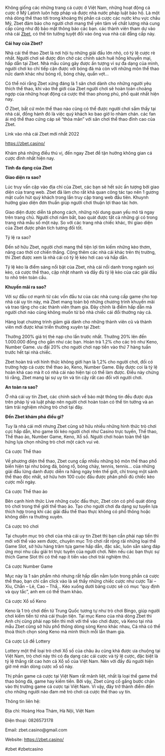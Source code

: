 Không giống các những trang cá cược ở Việt Nam, những hoạt động cá cược ở Mỹ Latinh luôn hợp pháp và được nhà nước pháp luật bảo hộ. Là một nhà dòng thể thao tới trong khoảng thị phần cá cược các nước khu vực châu Mỹ, Zbet đảm bảo cho người chơi mang thể yên tâm về chất lượng nhà cung cấp cũng như độ bảo mật thông báo các bạn. các thành viên tham dự vào nhà cái <a href="https://zbet.casino/">Zbet</a>, có thể tin tưởng tuyệt đối vào ông vua nhà cái đẳng cấp này.

<b>Cái hay của Zbet?</b>

Nhà cái thể thao Zbet là nơi hội tụ những giải đấu lớn nhỏ, có tỷ lệ cược rẻ nhất. Người chơi sẽ được đón chờ các chính sách huê hồng khuyến mại, hấp dẫn tại Zbet. Nhà mẫu cũng gây được ấn tượng vì sự đa dạng của mình, người chơi ko chỉ tiếp cận được với bóng đá mà còn với những môn thể thao nức danh khác như bóng rổ, bóng chày, quần vợt…

Có thể nói rằng Zbet xứng đáng là 1 sân chơi dành cho những người yêu thích thể thao, khi vào thế giới của Zbet người chơi sẽ hoàn toàn choáng ngợp của những hoạt động cá cược thể thao phong phú, phổ quát nhất hiện nay.

Ở Zbet, bất cứ môn thể thao nào cũng có thể được người chơi sắm thấy tại nhà cái, đồng hành đó là việc quý khách ko bao giờ lo nhàm chán. các fan ái mộ thể thao cứng cáp sẽ “thỏa mãn” với sân chơi thể thao đỉnh cao của Zbet.

Link vào nhà cái Zbet mới nhất 2022

https://zbet.casino/

Khám phá những điều thú vị, đến ngay Zbet để tận hưởng không gian cá cược đỉnh nhất hiện nay.

<b>Tính đa dạng của Zbet</b>

<b>Giao diện ra sao?</b>

Lúc truy vấn cập vào địa chỉ của Zbet, các bạn sẽ hết sức ấn tượng bởi giao diện của trang web. Zbet đã làm cho rất khả quan công tác tạo nên 1 gương mặt cuốn hút quý khách trong lần truy cập trang web đầu tiên. Khuynh hướng giao diện đơn thuần giúp người chơi thuận lợi thao tác hơn.

Giao diện được diễn tả phong cách, những nội dung quan yếu mô tả ngay trên trang chủ. Người chơi nắm bắt, bao quát được tất cả những gì có trong trang nhà mẫu số một này. So với các trang nhà chiếc khác, thì giao diện của Zbet được phân tích tương đối tốt.

Tỷ lệ ra sao?

Đến sở hữu Zbet, người chơi mang thể tiện lợi tìm kiếm những kèo thơm, nâng cao thời cơ chiến thắng. Cộng thêm các nhà cái khác trên thị trường, thì Zbet được xem là nhà cái có tỷ lệ kèo hơi cao và hấp dẫn.

Tỷ lệ kèo là điểm sáng nổi bật của Zbet, nhà cái nổi danh trong ngành soi kèo, cá cược thể thao, cập nhật nhanh và đầy đủ tỷ lệ kèo của các giải đấu to nhỏ trên toàn cầu.

<b>Khuyến mãi ra sao?</b>

Với sự đầu cơ mạnh từ các vốn đầu tư của các nhà cung cấp game cho top nhà cái uy tín này, mà Zbet mang toàn bộ những chương trình khuyến mãi và trao tặng cho các thành viên tham gia. Đây chính là điểm hấp dẫn mà người chơi nào cũng không muốn từ bỏ nhà chiếc cái đổi thưởng này cả.

Hàng loạt chương trình giảm giá dành cho những thành viên cũ và thành viên mới được khai triển thường xuyên tại Zbet:

Thưởng 200% giá trị thẻ nạp cho lần trước nhất.
Thưởng 20% lên đến 1.000.000 đồng cho gần như các bạn.
Hoàn trả 1.2% cho các trò như Keno, Number Game.
ưu đãi 20% cho người chơi nạp tiền vào thứ 7 hàng tuần trước hết tại nhà chiếc.

Zbet hoàn trả với hình thức không giới hạn là 1,2% cho người chơi, đối có trường hợp cá cược thể thao ảo, Keno, Number Game. Đây được coi là tỷ lệ hoàn khá cao mà ít có nhà cái nào hiện tại có thể làm được. Điều này chứng tỏ rằng, Zbet mang lại sự uy tín và tin cậy rất cao đối với người chơi.

<b>An toàn ra sao?</b>

Ở nhà cái uy tín Zbet, các chính sách về bảo mật thông tin đều được dựa trên pháp lý và luật pháp nên người chơi hoàn toàn có thể tin tưởng và an tâm trải nghiệm những trò chơi tại đây.

<b>Đến Zbet khám phá điều gì?</b>

Tuy là nhà cái mới nhưng Zbet cũng sở hữu nhiều những hình thức trò chơi cực hấp dẫn, kho game lôi kéo người chơi như Casino trực tuyến, Thể thao, Thể thao ảo, Number Game, Keno, Xổ số. Người chơi hoàn toàn thể tận hứng lựa chọn những trò chơi một cách vui vẻ.

Cá cược Thể thao

Về phương diện thể thao, Zbet cung cấp nhiều những bộ môn thể thao phổ biến hiện tại như bóng đá, bóng rổ, bóng chày, tennis, tennis… của những giải đấu lừng danh được diễn ra hằng ngày trên thế giới, chỉ trong một sảnh thể thao độc nhất, sở hữu hơn 100 cuộc đấu được phân phối đủ chiếc kèo cược mỗi ngày.

Cá cược Thể thao ảo

Bên cạnh hình thức Live những cuộc đấu thực, Zbet còn có phổ quát dòng trò chơi trong thế giới thể thao ảo. Tạo cho người chơi đa dạng sự tuyển lựa thích hợp trong khi các giải đấu thể thao thực không có phổ thông hoặc không diễn ra thường xuyên.

Cá cược trò chơi

Tại chuyên mục trò chơi của nhà cái uy tín Zbet thì bạn cần phải nạp tiền thì mới với thể vào xem được, chuyên mục Trò chơi rất rộng rãi những loại thể Game Slot, sở hữu hàng trăm tựa game hấp dẫn, đặc sắc, luôn sẵn sàng đáp ứng mọi nhu cầu giải trí trực tuyến của người chơi. Nên nếu các bạn thực sự thích Game Slot thì có thể nạp ít tiền vào chơi trải nghiệm thử.

Cá cược Number Game

Mục này là 1 sản phẩm nhỏ nhưng rất hấp dẫn nằm luôn trong phần cá cược thể thao, bạn chỉ cần click vào là sẽ thấy những chiếc cược như cược Tài – Xỉu, Chẵn – Lẻ, Cao – Thấ,.. Kéo xuống dưới bảng cược sẽ có mục “quy định và quy tắc”, anh em có thể tham khảo.

Cá cược Xổ số Keno

Keno là 1 trò chơi đến từ Trung Quốc tương tự như trò chơi Bingo, giúp người chơi kiếm tiền từ nhà cái thuận tiện. Tại mục Keno của nhà dòng Zbet thì Anh chị cũng phải nạp tiền thì mới với thể vào chơi được, và Keno tại nhà mẫu Zbet cũng sở hữu phổ thông dòng sòng Keno khác nhau, Cả nhà có thể thoả thích chọn sòng Keno mà mình thích mỗi lần tham gia.

Cá cược Lô đề Lottery

Lottery một thể loại trò chơi Xổ số của châu âu cũng khá được ưa chuộng tại Việt Nam, trò chơi này thì có đa dạng các cái cược và tỷ lệ cược, đặc biệt là tỷ lệ thắng rất cao hơn cả Xổ số của Việt Nam. Nên với đầy đủ người hiện giờ mê mẩn dòng cược xổ số này.

Thị phần game cá cược tại Việt Nam rất mãnh liệt, nhất là loại thể game thể thao bóng đá, game hay kiếm tiền. Bởi vậy, Zbet cũng cố gắng bước chân vào thị trường game cá cược tại Việt Nam. Vì vậy, đây trở thành điểm đến cho những người nào đam mê trò chơi cá cược thể thao uy tín.

Thông tin liên hệ:
<p></p>
Địa chỉ: Hoàng Hoa Thám, Hà Nội, Việt Nam
<p></p>
Điện thoại: 0826573178
<p></p>
Email: zbet.casino@gmail.com
<p></p>
Website: <a href="https://zbet.casino/">https://zbet.casino/</a>
<p></p>
#zbet #zbetcasino

